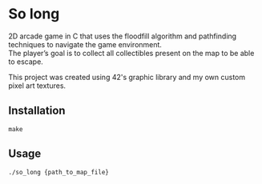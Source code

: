 # So long
2D arcade game in C that uses the floodfill algorithm and pathfinding techniques to navigate the game environment.\
The player’s goal is to collect all collectibles present on the map to be able to escape.

This project was created using 42's graphic library and my own custom pixel art textures.
## Installation
```
make
```

## Usage
```
./so_long {path_to_map_file}
```

